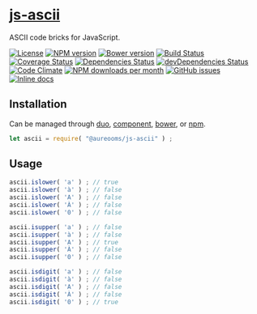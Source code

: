 [js-ascii](http://make-github-pseudonymous-again.github.io/js-ascii)
==

ASCII code bricks for JavaScript.

[![License](https://img.shields.io/github/license/aureooms/js-ascii.svg?style=flat)](https://raw.githubusercontent.com/aureooms/js-ascii/master/LICENSE)
[![NPM version](https://img.shields.io/npm/v/@aureooms/js-ascii.svg?style=flat)](https://www.npmjs.org/package/@aureooms/js-ascii)
[![Bower version](https://img.shields.io/bower/v/@aureooms/js-ascii.svg?style=flat)](http://bower.io/search/?q=@aureooms/js-ascii)
[![Build Status](https://img.shields.io/travis/aureooms/js-ascii.svg?style=flat)](https://travis-ci.org/aureooms/js-ascii)
[![Coverage Status](https://img.shields.io/coveralls/aureooms/js-ascii.svg?style=flat)](https://coveralls.io/r/aureooms/js-ascii)
[![Dependencies Status](https://img.shields.io/david/aureooms/js-ascii.svg?style=flat)](https://david-dm.org/aureooms/js-ascii#info=dependencies)
[![devDependencies Status](https://img.shields.io/david/dev/aureooms/js-ascii.svg?style=flat)](https://david-dm.org/aureooms/js-ascii#info=devDependencies)
[![Code Climate](https://img.shields.io/codeclimate/github/aureooms/js-ascii.svg?style=flat)](https://codeclimate.com/github/aureooms/js-ascii)
[![NPM downloads per month](https://img.shields.io/npm/dm/@aureooms/js-ascii.svg?style=flat)](https://www.npmjs.org/package/@aureooms/js-ascii)
[![GitHub issues](https://img.shields.io/github/issues/aureooms/js-ascii.svg?style=flat)](https://github.com/aureooms/js-ascii/issues)
[![Inline docs](http://inch-ci.org/github/aureooms/js-ascii.svg?branch=master&style=shields)](http://inch-ci.org/github/aureooms/js-ascii)

## Installation

Can be managed through [duo](https://github.com/duojs/duo),
[component](https://github.com/componentjs/component),
[bower](https://github.com/bower/bower), or
[npm](https://github.com/npm/npm).

```js
let ascii = require( "@aureooms/js-ascii" ) ;
```

## Usage

```js
ascii.islower( 'a' ) ; // true
ascii.islower( 'à' ) ; // false
ascii.islower( 'A' ) ; // false
ascii.islower( 'À' ) ; // false
ascii.islower( '0' ) ; // false

ascii.isupper( 'a' ) ; // false
ascii.isupper( 'à' ) ; // false
ascii.isupper( 'A' ) ; // true
ascii.isupper( 'À' ) ; // false
ascii.isupper( '0' ) ; // false

ascii.isdigit( 'a' ) ; // false
ascii.isdigit( 'à' ) ; // false
ascii.isdigit( 'A' ) ; // false
ascii.isdigit( 'À' ) ; // false
ascii.isdigit( '0' ) ; // true
```
